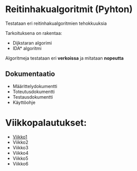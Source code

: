 # Reitinhakualgoritmit (Pyhton)

Testataan eri reitinhakualgoritmien tehokkuuksia

Tarkoituksena on rakentaa:
- Dijkstaran algorimi
- IDA* algoritmi

Algoritmeja testataan eri **verkoissa** ja mitataan **nopeutta**

## Dokumentaatio
- Määrittelydokumentti
- Toteutusdokumentti
- Testausdokumentti
- Käyttöohje

# Viikkopalautukset:
- [Viikko1](https://github.com/hartonenolli/Reitinhaku_TiRa/blob/master/dokumentaatio/viikkopalautukset/viikko1.md)
- Viikko2
- Viikko3
- Viikko4
- Viikko5
- Viikko6
